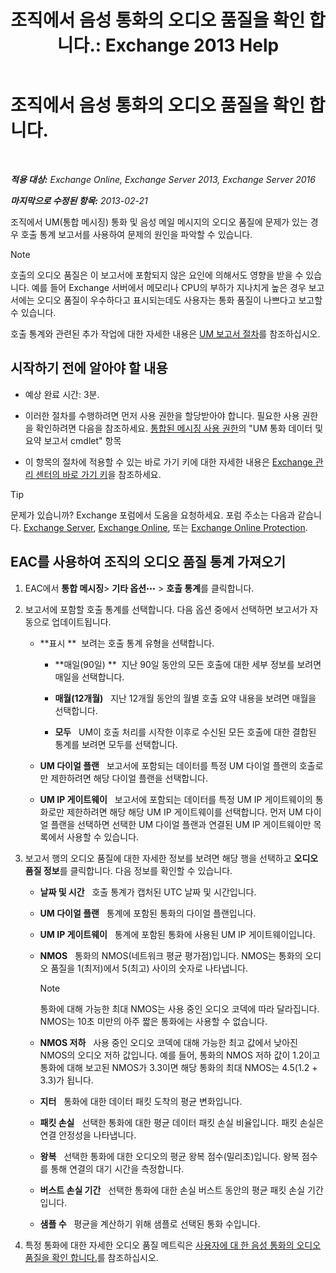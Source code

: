 ﻿---
title: '조직에서 음성 통화의 오디오 품질을 확인 합니다.: Exchange 2013 Help'
TOCTitle: 조직에서 음성 통화의 오디오 품질을 확인 합니다.
ms:assetid: 8a87694b-1678-4a01-859f-5ad3b2c73db5
ms:mtpsurl: https://technet.microsoft.com/ko-kr/library/JJ659069(v=EXCHG.150)
ms:contentKeyID: 50556033
ms.date: 05/22/2018
mtps_version: v=EXCHG.150
ms.translationtype: MT
---

# 조직에서 음성 통화의 오디오 품질을 확인 합니다.

 

_**적용 대상:** Exchange Online, Exchange Server 2013, Exchange Server 2016_

_**마지막으로 수정된 항목:** 2013-02-21_

조직에서 UM(통합 메시징) 통화 및 음성 메일 메시지의 오디오 품질에 문제가 있는 경우 호출 통계 보고서를 사용하여 문제의 원인을 파악할 수 있습니다.


> [!NOTE]
> 호출의 오디오 품질은 이 보고서에 포함되지 않은 요인에 의해서도 영향을 받을 수 있습니다. 예를 들어 Exchange 서버에서 메모리나 CPU의 부하가 지나치게 높은 경우 보고서에는 오디오 품질이 우수하다고 표시되는데도 사용자는 통화 품질이 나쁘다고 보고할 수 있습니다.



호출 통계와 관련된 추가 작업에 대한 자세한 내용은 [UM 보고서 절차](um-reports-procedures-exchange-2013-help.md)를 참조하십시오.

## 시작하기 전에 알아야 할 내용

  - 예상 완료 시간: 3분.

  - 이러한 절차를 수행하려면 먼저 사용 권한을 할당받아야 합니다. 필요한 사용 권한을 확인하려면 다음을 참조하세요. [통합된 메시징 사용 권한](unified-messaging-permissions-exchange-2013-help.md)의 "UM 통화 데이터 및 요약 보고서 cmdlet" 항목

  - 이 항목의 절차에 적용할 수 있는 바로 가기 키에 대한 자세한 내용은 [Exchange 관리 센터의 바로 가기 키](keyboard-shortcuts-in-the-exchange-admin-center-exchange-online-protection-help.md)을 참조하세요.


> [!TIP]
> 문제가 있습니까? Exchange 포럼에서 도움을 요청하세요. 포럼 주소는 다음과 같습니다. <A href="https://go.microsoft.com/fwlink/p/?linkid=60612">Exchange Server</A>, <A href="https://go.microsoft.com/fwlink/p/?linkid=267542">Exchange Online</A>, 또는 <A href="https://go.microsoft.com/fwlink/p/?linkid=285351">Exchange Online Protection</A>.



## EAC를 사용하여 조직의 오디오 품질 통계 가져오기

1.  EAC에서 **통합 메시징**\> **기타 옵션**![기타 옵션 아이콘](images/JJ150550.5381819e-3b21-4873-8714-e9b956290b28(EXCHG.150).gif "기타 옵션 아이콘") \> **호출 통계**를 클릭합니다.

2.  보고서에 포함할 호출 통계를 선택합니다. 다음 옵션 중에서 선택하면 보고서가 자동으로 업데이트됩니다.
    
      - **표시 **  보려는 호출 통계 유형을 선택합니다.
        
          - **매일(90일) **  지난 90일 동안의 모든 호출에 대한 세부 정보를 보려면 매일을 선택합니다.
        
          - **매월(12개월)**   지난 12개월 동안의 월별 호출 요약 내용을 보려면 매월을 선택합니다.
        
          - **모두**   UM이 호출 처리를 시작한 이후로 수신된 모든 호출에 대한 결합된 통계를 보려면 모두를 선택합니다.
    
      - **UM 다이얼 플랜**   보고서에 포함되는 데이터를 특정 UM 다이얼 플랜의 호출로만 제한하려면 해당 다이얼 플랜을 선택합니다.
    
      - **UM IP 게이트웨이**   보고서에 포함되는 데이터를 특정 UM IP 게이트웨이의 통화로만 제한하려면 해당 해당 UM IP 게이트웨이를 선택합니다. 먼저 UM 다이얼 플랜을 선택하면 선택한 UM 다이얼 플랜과 연결된 UM IP 게이트웨이만 목록에서 사용할 수 있습니다.

3.  보고서 행의 오디오 품질에 대한 자세한 정보를 보려면 해당 행을 선택하고 **오디오 품질 정보**를 클릭합니다. 다음 정보를 확인할 수 있습니다.
    
      - **날짜 및 시간**   호출 통계가 캡처된 UTC 날짜 및 시간입니다.
    
      - **UM 다이얼 플랜**   통계에 포함된 통화의 다이얼 플랜입니다.
    
      - **UM IP 게이트웨이**   통계에 포함된 통화에 사용된 UM IP 게이트웨이입니다.
    
      - **NMOS**   통화의 NMOS(네트워크 평균 평가점)입니다. NMOS는 통화의 오디오 품질을 1(최저)에서 5(최고) 사이의 숫자로 나타냅니다.
        

        > [!NOTE]
        > 통화에 대해 가능한 최대 NMOS는 사용 중인 오디오 코덱에 따라 달라집니다. NMOS는 10초 미만의 아주 짧은 통화에는 사용할 수 없습니다.

    
      - **NMOS 저하**   사용 중인 오디오 코덱에 대해 가능한 최고 값에서 낮아진 NMOS의 오디오 저하 값입니다. 예를 들어, 통화의 NMOS 저하 값이 1.2이고 통화에 대해 보고된 NMOS가 3.3이면 해당 통화의 최대 NMOS는 4.5(1.2 + 3.3)가 됩니다.
    
      - **지터**   통화에 대한 데이터 패킷 도착의 평균 변화입니다.
    
      - **패킷 손실**   선택한 통화에 대한 평균 데이터 패킷 손실 비율입니다. 패킷 손실은 연결 안정성을 나타냅니다.
    
      - **왕복**   선택한 통화에 대한 오디오의 평균 왕복 점수(밀리초)입니다. 왕복 점수를 통해 연결의 대기 시간을 측정합니다.
    
      - **버스트 손실 기간**   선택한 통화에 대한 손실 버스트 동안의 평균 패킷 손실 기간입니다.
    
      - **샘플 수**   평균을 계산하기 위해 샘플로 선택된 통화 수입니다.

4.  특정 통화에 대한 자세한 오디오 품질 메트릭은 [사용자에 대 한 음성 통화의 오디오 품질을 확인 합니다.](investigate-the-audio-quality-of-voice-calls-for-a-user-exchange-2013-help.md)를 참조하십시오.

